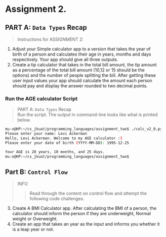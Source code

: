 # Assignment 2.
## PART A: `Data Types` Recap 

> Instructions for ASSIGNMENT 2:   
1. Adjust your Simple calculator app to a version that takes the year of birth of a person and 
calculates their age in years, months and days respectively. Your app should give all three 
outputs.
2. Create a tip calculator that takes in the total bill amount, the tip amount as a percentage of the total bill amount (10,12 or 15 should be the options) and the number of people 
splitting the bill. After getting these user input values your app should calculate the
amount each person should pay and display the answer rounded to two decimal points.

### Run the AGE calculator Script
> PART A: `Data Types` Recap  
> Run the script. The output in command-line looks like what is printed below.

```bash
mu-o@HP:~/cs_jkuat/programming_languages/assignment_two$ ./calc_v2_0.py
Please enter your name: Levi Ackerman
Hello, Levi Ackerman. Welcome to my AGE calculator :)
Please enter your date of birth (YYYY-MM-DD): 1995-12-25

Your AGE is 28 years, 10 months, and 25 days.
mu-o@HP:~/cs_jkuat/programming_languages/assignment_two$
```

## Part B: `Control Flow`
> INFO   
>> Read through the content on control flow and attempt the following code challenges.  

3. Create A BMI Calculator app. After calculating the BMI of a person, the calculator should 
inform the person if they are underweight, Normal weight or Overweight.
4. Create an app that takes an year as the input and informs you whether it is a leap year or 
not.
